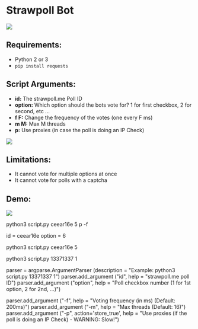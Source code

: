 # Strawpoll Bot

![](https://img.shields.io/badge/license-GPLv2-blue)

## Requirements:
- Python 2 or 3
- `pip install requests`

## Script Arguments:
- **id:** The strawpoll.me Poll ID
- **option:** Which option should the bots vote for? 1 for first checkbox, 2 for second, etc ...
- **f F:** Change the frequency of the votes (one every F ms)
- **m M:** Max M threads
- **p:** Use proxies (in case the poll is doing an IP Check)

![](/img/help.png)

## Limitations:
- It cannot vote for multiple options at once
- It cannot vote for polls with a captcha

## Demo:
![](/img/demo.png)


python3 script.py ceear16e 5 p -f 


id = ceear16e
option = 6


python3 script.py ceear16e 5

python3 script.py 13371337 1


parser =  argparse.ArgumentParser (description = "Example: python3 script.py 13371337 1")
parser.add_argument ("id", help = "strawpoll.me poll ID")
parser.add_argument ("option", help = "Poll checkbox number (1 for 1st option, 2 for 2nd, ...)")

parser.add_argument ("-f", help = "Voting frequency (in ms) (Default: 200ms)")
parser.add_argument ("-m", help = "Max threads (Default: 16)")
parser.add_argument ("-p", action='store_true', help = "Use proxies (if the poll is doing an IP Check) - WARNING: Slow!")